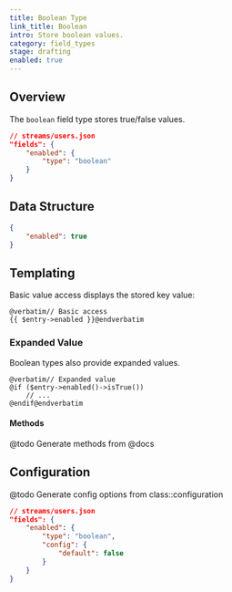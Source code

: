 ```yaml
---
title: Boolean Type
link_title: Boolean
intro: Store boolean values.
category: field_types
stage: drafting
enabled: true
---
```


## Overview

The `boolean` field type stores true/false values.

```json
// streams/users.json
"fields": {
    "enabled": {
        "type": "boolean"
    }
}
```


## Data Structure

```json
{
    "enabled": true
}
```

## Templating

Basic value access displays the stored key value:

```blade
@verbatim// Basic access
{{ $entry->enabled }}@endverbatim
```

### Expanded Value

Boolean types also provide expanded values.

```blade
@verbatim// Expanded value
@if ($entry->enabled()->isTrue())
    // ...
@endif@endverbatim
```

#### Methods

@todo Generate methods from @docs

## Configuration

@todo Generate config options from class::configuration

```json
// streams/users.json
"fields": {
    "enabled": {
        "type": "boolean",
        "config": {
            "default": false
        }
    }
}
```
